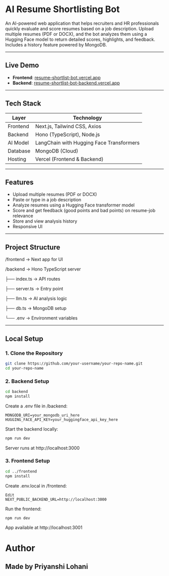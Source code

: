 # AI Resume Shortlisting Bot

An AI-powered web application that helps recruiters and HR professionals quickly evaluate and score resumes based on a job description. Upload multiple resumes (PDF or DOCX), and the bot analyzes them using a Hugging Face model to return detailed scores, highlights, and feedback. Includes a history feature powered by MongoDB.

---

## Live Demo

- **Frontend**: [resume-shortlist-bot.vercel.app](https://resume-shortlist-bot.vercel.app)
- **Backend**: [resume-shortlist-bot-backend.vercel.app](https://resume-shortlist-bot-backend.vercel.app)

---

## Tech Stack

| Layer     | Technology                               |
|-----------|------------------------------------------|
| Frontend  | Next.js, Tailwind CSS, Axios             |    
| Backend   | Hono (TypeScript), Node.js               |
| AI Model  | LangChain with Hugging Face Transformers |
| Database  | MongoDB (Cloud)                          |
| Hosting   | Vercel (Frontend & Backend)              |

---

## Features

- Upload multiple resumes (PDF or DOCX)
- Paste or type in a job description
- Analyze resumes using a Hugging Face transformer model
- Score and get feedback (good points and bad points) on resume-job relevance
- Store and view analysis history
- Responsive UI

---

## Project Structure

/frontend → Next app for UI

/backend → Hono TypeScript server

├── index.ts → API routes

├── server.ts → Entry point

├── llm.ts → AI analysis logic

├── db.ts → MongoDB setup

└── .env → Environment variables


---

## Local Setup

### 1. Clone the Repository

```bash
git clone https://github.com/your-username/your-repo-name.git
cd your-repo-name
```

### 2. Backend Setup

```bash
cd backend
npm install
```

Create a .env file in /backend:

```env
MONGODB_URI=your_mongodb_uri_here
HUGGING_FACE_API_KEY=your_huggingface_api_key_here
```

Start the backend locally:

```bash
npm run dev
```

Server runs at http://localhost:3000

### 3. Frontend Setup

```bash
cd ../frontend
npm install
```

Create .env.local in /frontend:

```env
Edit
NEXT_PUBLIC_BACKEND_URL=http://localhost:3000
```

Run the frontend:

```bash
npm run dev
```

App available at http://localhost:3001

# Author

## Made by Priyanshi Lohani


